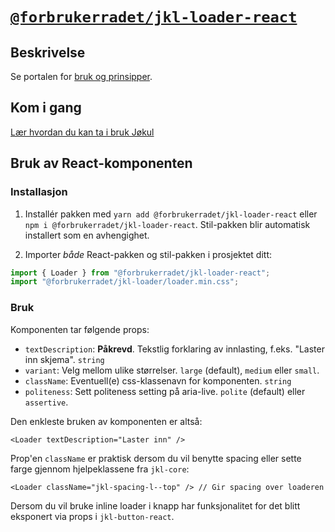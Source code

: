 # [`@forbrukerradet/jkl-loader-react`](https://jokul.fremtind.no/komponenter/loader)

## Beskrivelse

Se portalen for [bruk og prinsipper](https://jokul.fremtind.no/komponenter/loader).

## Kom i gang

[Lær hvordan du kan ta i bruk Jøkul](https://jokul.fremtind.no/developer/getting-started/)

## Bruk av React-komponenten

### Installasjon

1. Installér pakken med `yarn add @forbrukerradet/jkl-loader-react` eller `npm i @forbrukerradet/jkl-loader-react`. Stil-pakken blir automatisk installert som en avhengighet.

2. Importer _både_ React-pakken og stil-pakken i prosjektet ditt:

```js
import { Loader } from "@forbrukerradet/jkl-loader-react";
import "@forbrukerradet/jkl-loader/loader.min.css";
```

### Bruk

Komponenten tar følgende props:

-   `textDescription`: **Påkrevd**. Tekstlig forklaring av innlasting, f.eks. "Laster inn skjema". `string`
-   `variant`: Velg mellom ulike størrelser. `large` (default), `medium` eller `small`.
-   `className`: Eventuell(e) css-klassenavn for komponenten. `string`
-   `politeness`: Sett politeness setting på aria-live. `polite` (default) eller `assertive`.

Den enkleste bruken av komponenten er altså:

```tsx
<Loader textDescription="Laster inn" />
```

Prop'en `className` er praktisk dersom du vil benytte spacing eller sette farge gjennom hjelpeklassene fra `jkl-core`:

```tsx
<Loader className="jkl-spacing-l--top" /> // Gir spacing over loaderen
```

Dersom du vil bruke inline loader i knapp har funksjonalitet for det blitt eksponert via props i `jkl-button-react`.
